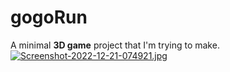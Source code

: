 # gogoRun
A minimal <b>3D game</b> project that I'm trying to make.
[![Screenshot-2022-12-21-074921.jpg](https://i.postimg.cc/j2bJk0Dd/Screenshot-2022-12-21-074921.jpg)](https://postimg.cc/N9dM5n8W)
